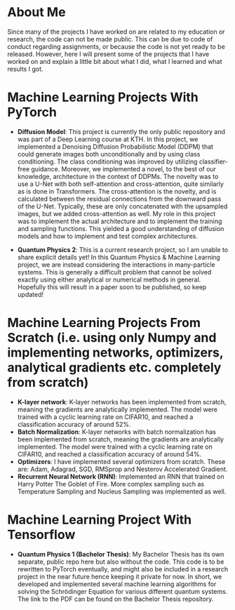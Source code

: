 # About Me
Since many of the projects I have worked on are related to my education or research, the code can not be made public. This can be due to code of conduct regarding assignments, or because the code is not yet ready to be released. However, here I will present some of the projects that I have worked on and explain a little bit about what I did, what I learned and what results I got.

# Machine Learning Projects With PyTorch
* __Diffusion Model__: This project is currently the only public repository and was part of a Deep Learning course at KTH. In this project, we implemented a Denoising Diffusion Probabilistic Model (DDPM) that could generate images both unconditionally and by using class conditioning. The class conditioning was improved by utilizing classifier-free guidance. Moreover, we implemented a novel, to the best of our knowledge, architecture in the context of DDPMs. The novelty was to use a U-Net with both self-attention and cross-attention, quite similarly as is done in Transformers. The cross-attention is the novelty, and is calculated between the residual connections from the downward pass of the U-Net. Typically, these are only concatenated with the upsampled images, but we added cross-attention as well. My role in this project was to implement the actual architecture and to implement the training and sampling functions. This yielded a good understanding of diffusion models and how to implement and test complex architectures.

* __Quantum Physics 2__: This is a current research project, so I am unable to share explicit details yet! In this Quantum Physics & Machine Learning project, we are instead considering the interactions in many-particle systems. This is generally a difficult problem that cannot be solved exactly using either analytical or numerical methods in general. Hopefully this will result in a paper soon to be published, so keep updated!

# Machine Learning Projects From Scratch (i.e. using only Numpy and implementing networks, optimizers, analytical gradients etc. completely from scratch)
* __K-layer network__: K-layer networks has been implemented from scratch, meaning the gradients are analytically implemented. The model were trained with a cyclic learning rate on CIFAR10, and reached a classification accuracy of around 52%.
* __Batch Normalization__: K-layer networks with batch normalization has been implemented from scratch, meaning the gradients are analytically implemented. The model were trained with a cyclic learning rate on CIFAR10, and reached a classification accuracy of around 54%.
* __Optimizers__: I have implemented several optimizers from scratch. These are: Adam, Adagrad, SGD, RMSprop and Nesterov Accelerated Gradient.
* __Recurrent Neural Network (RNN)__: Implemented an RNN that trained on Harry Potter The Goblet of Fire. More complex sampling such as Temperature Sampling and Nucleus Sampling was implemented as well.

# Machine Learning Project With Tensorflow
* __Quantum Physics 1 (Bachelor Thesis)__: My Bachelor Thesis has its own separate, public repo here but also without the code. This code is to be rewritten to PyTorch eventually, and might also be included in a research project in the near future hence keeping it private for now. In short, we developed and implemented several machine learning algorithms for solving the Schrödinger Equation for various different quantum systems. The link to the PDF can be found on the Bachelor Thesis repository.
